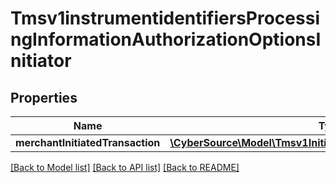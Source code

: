 # Tmsv1instrumentidentifiersProcessingInformationAuthorizationOptionsInitiator

## Properties
Name | Type | Description | Notes
------------ | ------------- | ------------- | -------------
**merchantInitiatedTransaction** | [**\CyberSource\Model\Tmsv1InitiatorMerchantInitiatedTransaction**](Tmsv1InitiatorMerchantInitiatedTransaction.md) |  | [optional] 

[[Back to Model list]](../README.md#documentation-for-models) [[Back to API list]](../README.md#documentation-for-api-endpoints) [[Back to README]](../README.md)


